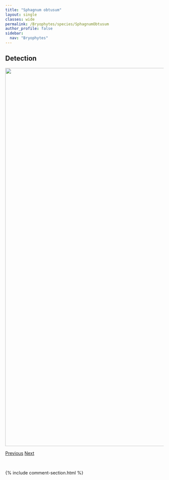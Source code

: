 ```yaml
---
title: "Sphagnum obtusum"
layout: single
classes: wide
permalink: /Bryophytes/species/SphagnumObtusum
author_profile: false
sidebar:
  nav: "Bryophytes"
---
```


<h2>Detection</h2>

<a href="https://drive.google.com/uc?export=view&id=1UhBPSzv6LPc-1lINLdmuVtOdZ-MU61mT">
<img src="https://drive.google.com/uc?export=view&id=1UhBPSzv6LPc-1lINLdmuVtOdZ-MU61mT" height = "1200" width = "800">
</a>


<a href="/DevelopmentWebsite/Bryophytes/species/SphagnumMajus" class="pagination--pager" title="Sphagnum majus">Previous</a> <a href="/DevelopmentWebsite/Bryophytes/species/SphagnumPlatyphyllum" class="pagination--pager" title="Sphagnum platyphyllum">Next</a>

<p>&nbsp;</p>

{% include comment-section.html %}
